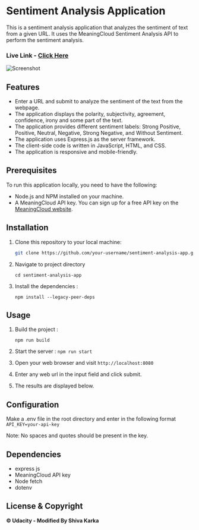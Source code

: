 # Sentiment Analysis Application

This is a sentiment analysis application that analyzes the sentiment of text from a given URL. It uses the MeaningCloud Sentiment Analysis API to perform the sentiment analysis.

### Live Link - [Click Here](https://sentimentanalysis-sk.netlify.app/)

![Screenshot](https://github.com/shivapro01/sentiment-analysis-app/assets/119949395/402b2cd2-c1c2-4c1a-9bfb-cb94c83fb257)


## Features

- Enter a URL and submit to analyze the sentiment of the text from the webpage.
- The application displays the polarity, subjectivity, agreement, confidence, irony and some part of the text.
- The application provides different sentiment labels: Strong Positive, Positive, Neutral, Negative, Strong Negative, and Without Sentiment.
- The application uses Express.js as the server framework.
- The client-side code is written in JavaScript, HTML, and CSS.
- The application is responsive and mobile-friendly.

## Prerequisites

To run this application locally, you need to have the following:

- Node.js and NPM installed on your machine.
- A MeaningCloud API key. You can sign up for a free API key on the [MeaningCloud website](https://www.meaningcloud.com/developer/sentiment-analysis).

## Installation

1. Clone this repository to your local machine:

   ```bash
   git clone https://github.com/your-username/sentiment-analysis-app.git
   ```

2. Navigate to project directory

   `cd sentiment-analysis-app`

3. Install the dependencies :

   `npm install --legacy-peer-deps`

## Usage

1. Build the project :

   `npm run build`

2. Start the server :
   `npm run start`
3. Open your web browser and visit `http://localhost:8080`
4. Enter any web url in the input field and click submit.
5. The results are displayed below.

## Configuration

Make a .env file in the root directory and enter in the following format
`API_KEY=your-api-key`

Note: No spaces and quotes should be present in the key.

## Dependencies

- express js
- MeaningCloud API key
- Node fetch
- dotenv

## License & Copyright

**© Udacity - Modified By Shiva Karka**
